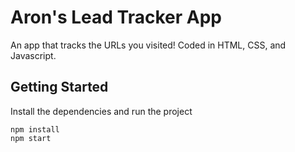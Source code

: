 # Aron's Lead Tracker App
An app that tracks the URLs you visited! Coded in HTML, CSS, and Javascript.

## Getting Started
Install the dependencies and run the project
```
npm install
npm start
```